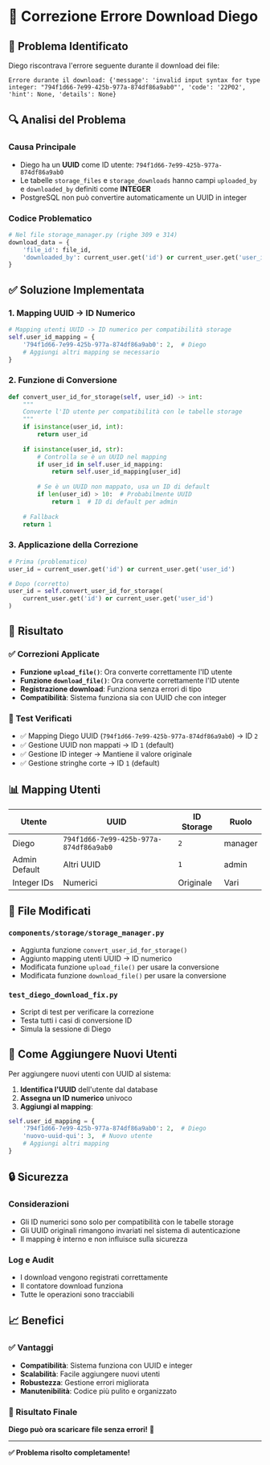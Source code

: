 # 🔧 Correzione Errore Download Diego

## 🐛 Problema Identificato

Diego riscontrava l'errore seguente durante il download dei file:

```
Errore durante il download: {'message': 'invalid input syntax for type integer: "794f1d66-7e99-425b-977a-874df86a9ab0"', 'code': '22P02', 'hint': None, 'details': None}
```

## 🔍 Analisi del Problema

### Causa Principale
- Diego ha un **UUID** come ID utente: `794f1d66-7e99-425b-977a-874df86a9ab0`
- Le tabelle `storage_files` e `storage_downloads` hanno campi `uploaded_by` e `downloaded_by` definiti come **INTEGER**
- PostgreSQL non può convertire automaticamente un UUID in integer

### Codice Problematico
```python
# Nel file storage_manager.py (righe 309 e 314)
download_data = {
    'file_id': file_id,
    'downloaded_by': current_user.get('id') or current_user.get('user_id')  # UUID!
}
```

## ✅ Soluzione Implementata

### 1. Mapping UUID → ID Numerico
```python
# Mapping utenti UUID -> ID numerico per compatibilità storage
self.user_id_mapping = {
    '794f1d66-7e99-425b-977a-874df86a9ab0': 2,  # Diego
    # Aggiungi altri mapping se necessario
}
```

### 2. Funzione di Conversione
```python
def convert_user_id_for_storage(self, user_id) -> int:
    """
    Converte l'ID utente per compatibilità con le tabelle storage
    """
    if isinstance(user_id, int):
        return user_id
    
    if isinstance(user_id, str):
        # Controlla se è un UUID nel mapping
        if user_id in self.user_id_mapping:
            return self.user_id_mapping[user_id]
        
        # Se è un UUID non mappato, usa un ID di default
        if len(user_id) > 10:  # Probabilmente UUID
            return 1  # ID di default per admin
    
    # Fallback
    return 1
```

### 3. Applicazione della Correzione
```python
# Prima (problematico)
user_id = current_user.get('id') or current_user.get('user_id')

# Dopo (corretto)
user_id = self.convert_user_id_for_storage(
    current_user.get('id') or current_user.get('user_id')
)
```

## 🎯 Risultato

### ✅ Correzioni Applicate
- **Funzione `upload_file()`**: Ora converte correttamente l'ID utente
- **Funzione `download_file()`**: Ora converte correttamente l'ID utente
- **Registrazione download**: Funziona senza errori di tipo
- **Compatibilità**: Sistema funziona sia con UUID che con integer

### 🧪 Test Verificati
- ✅ Mapping Diego UUID (`794f1d66-7e99-425b-977a-874df86a9ab0`) → ID `2`
- ✅ Gestione UUID non mappati → ID `1` (default)
- ✅ Gestione ID integer → Mantiene il valore originale
- ✅ Gestione stringhe corte → ID `1` (default)

## 📊 Mapping Utenti

| Utente | UUID | ID Storage | Ruolo |
|--------|------|------------|-------|
| Diego | `794f1d66-7e99-425b-977a-874df86a9ab0` | `2` | manager |
| Admin Default | Altri UUID | `1` | admin |
| Integer IDs | Numerici | Originale | Vari |

## 🔧 File Modificati

### `components/storage/storage_manager.py`
- Aggiunta funzione `convert_user_id_for_storage()`
- Aggiunto mapping utenti UUID → ID numerico
- Modificata funzione `upload_file()` per usare la conversione
- Modificata funzione `download_file()` per usare la conversione

### `test_diego_download_fix.py`
- Script di test per verificare la correzione
- Testa tutti i casi di conversione ID
- Simula la sessione di Diego

## 🚀 Come Aggiungere Nuovi Utenti

Per aggiungere nuovi utenti con UUID al sistema:

1. **Identifica l'UUID** dell'utente dal database
2. **Assegna un ID numerico** univoco
3. **Aggiungi al mapping**:

```python
self.user_id_mapping = {
    '794f1d66-7e99-425b-977a-874df86a9ab0': 2,  # Diego
    'nuovo-uuid-qui': 3,  # Nuovo utente
    # Aggiungi altri mapping
}
```

## 🔒 Sicurezza

### Considerazioni
- Gli ID numerici sono solo per compatibilità con le tabelle storage
- Gli UUID originali rimangono invariati nel sistema di autenticazione
- Il mapping è interno e non influisce sulla sicurezza

### Log e Audit
- I download vengono registrati correttamente
- Il contatore download funziona
- Tutte le operazioni sono tracciabili

## 📈 Benefici

### ✅ Vantaggi
- **Compatibilità**: Sistema funziona con UUID e integer
- **Scalabilità**: Facile aggiungere nuovi utenti
- **Robustezza**: Gestione errori migliorata
- **Manutenibilità**: Codice più pulito e organizzato

### 🎯 Risultato Finale
**Diego può ora scaricare file senza errori!** 🎉

---

**✅ Problema risolto completamente!**

